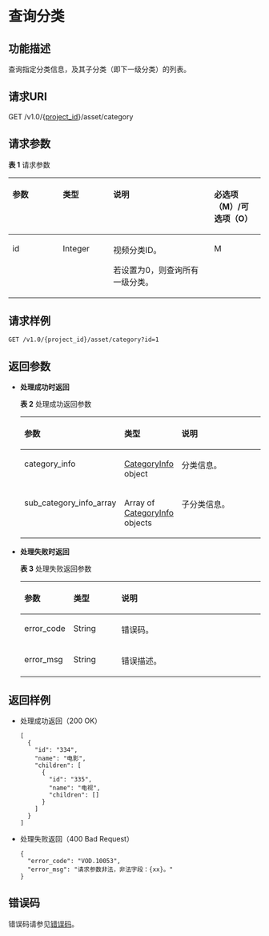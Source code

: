 # 查询分类<a name="vod_04_0031"></a>

## 功能描述<a name="zh-cn_topic_0128109934_zh-cn_topic_0127930933_section114814192538"></a>

查询指定分类信息，及其子分类（即下一级分类）的列表。

## 请求URI<a name="zh-cn_topic_0128109934_zh-cn_topic_0127930933_section5241024145313"></a>

GET /v1.0/\{[project\_id](获取项目ID.md)\}/asset/category

## 请求参数<a name="zh-cn_topic_0128109934_zh-cn_topic_0127930933_section7297229175319"></a>

**表 1**  请求参数

<a name="zh-cn_topic_0128109934_zh-cn_topic_0127930933_table18439181610496"></a>
<table><thead align="left"><tr id="zh-cn_topic_0128109934_zh-cn_topic_0127930933_row5495111611492"><th class="cellrowborder" valign="top" width="20%" id="mcps1.2.5.1.1"><p id="zh-cn_topic_0128109934_zh-cn_topic_0127930933_p6495151619496"><a name="zh-cn_topic_0128109934_zh-cn_topic_0127930933_p6495151619496"></a><a name="zh-cn_topic_0128109934_zh-cn_topic_0127930933_p6495151619496"></a>参数</p>
</th>
<th class="cellrowborder" valign="top" width="20%" id="mcps1.2.5.1.2"><p id="zh-cn_topic_0128109934_zh-cn_topic_0127930933_p8495916194915"><a name="zh-cn_topic_0128109934_zh-cn_topic_0127930933_p8495916194915"></a><a name="zh-cn_topic_0128109934_zh-cn_topic_0127930933_p8495916194915"></a>类型</p>
</th>
<th class="cellrowborder" valign="top" width="40%" id="mcps1.2.5.1.3"><p id="zh-cn_topic_0128109934_zh-cn_topic_0127930933_p1849551604912"><a name="zh-cn_topic_0128109934_zh-cn_topic_0127930933_p1849551604912"></a><a name="zh-cn_topic_0128109934_zh-cn_topic_0127930933_p1849551604912"></a>说明</p>
</th>
<th class="cellrowborder" valign="top" width="20%" id="mcps1.2.5.1.4"><p id="zh-cn_topic_0128109934_zh-cn_topic_0127930933_p1649571613497"><a name="zh-cn_topic_0128109934_zh-cn_topic_0127930933_p1649571613497"></a><a name="zh-cn_topic_0128109934_zh-cn_topic_0127930933_p1649571613497"></a>必选项（M）/可选项（O）</p>
</th>
</tr>
</thead>
<tbody><tr id="zh-cn_topic_0128109934_zh-cn_topic_0127930933_row3495151634915"><td class="cellrowborder" valign="top" width="20%" headers="mcps1.2.5.1.1 "><p id="zh-cn_topic_0128109934_zh-cn_topic_0127930933_p94953169491"><a name="zh-cn_topic_0128109934_zh-cn_topic_0127930933_p94953169491"></a><a name="zh-cn_topic_0128109934_zh-cn_topic_0127930933_p94953169491"></a>id</p>
</td>
<td class="cellrowborder" valign="top" width="20%" headers="mcps1.2.5.1.2 "><p id="zh-cn_topic_0128109934_zh-cn_topic_0127930933_p1249516167492"><a name="zh-cn_topic_0128109934_zh-cn_topic_0127930933_p1249516167492"></a><a name="zh-cn_topic_0128109934_zh-cn_topic_0127930933_p1249516167492"></a>Integer</p>
</td>
<td class="cellrowborder" valign="top" width="40%" headers="mcps1.2.5.1.3 "><p id="zh-cn_topic_0128109934_zh-cn_topic_0127930933_p174951916144919"><a name="zh-cn_topic_0128109934_zh-cn_topic_0127930933_p174951916144919"></a><a name="zh-cn_topic_0128109934_zh-cn_topic_0127930933_p174951916144919"></a>视频分类ID。</p>
<p id="zh-cn_topic_0128109934_zh-cn_topic_0127930933_p154951116154916"><a name="zh-cn_topic_0128109934_zh-cn_topic_0127930933_p154951116154916"></a><a name="zh-cn_topic_0128109934_zh-cn_topic_0127930933_p154951116154916"></a>若设置为0，则查询所有一级分类。</p>
</td>
<td class="cellrowborder" valign="top" width="20%" headers="mcps1.2.5.1.4 "><p id="zh-cn_topic_0128109934_zh-cn_topic_0127930933_p749691684917"><a name="zh-cn_topic_0128109934_zh-cn_topic_0127930933_p749691684917"></a><a name="zh-cn_topic_0128109934_zh-cn_topic_0127930933_p749691684917"></a>M</p>
</td>
</tr>
</tbody>
</table>

## 请求样例<a name="zh-cn_topic_0128109934_zh-cn_topic_0127930933_section1249493515311"></a>

```
GET /v1.0/{project_id}/asset/category?id=1
```

## 返回参数<a name="zh-cn_topic_0128109934_zh-cn_topic_0127930933_section162761640105314"></a>

-   **处理成功时返回**

    **表 2**  处理成功返回参数

    <a name="zh-cn_topic_0128109931_zh-cn_topic_0127930946_table1753205542518"></a>
    <table><thead align="left"><tr id="zh-cn_topic_0128109931_zh-cn_topic_0127930946_row16634195502512"><th class="cellrowborder" valign="top" width="20%" id="mcps1.2.4.1.1"><p id="zh-cn_topic_0128109931_zh-cn_topic_0127930946_p963414551252"><a name="zh-cn_topic_0128109931_zh-cn_topic_0127930946_p963414551252"></a><a name="zh-cn_topic_0128109931_zh-cn_topic_0127930946_p963414551252"></a>参数</p>
    </th>
    <th class="cellrowborder" valign="top" width="20%" id="mcps1.2.4.1.2"><p id="zh-cn_topic_0128109931_zh-cn_topic_0127930946_p4634455102513"><a name="zh-cn_topic_0128109931_zh-cn_topic_0127930946_p4634455102513"></a><a name="zh-cn_topic_0128109931_zh-cn_topic_0127930946_p4634455102513"></a>类型</p>
    </th>
    <th class="cellrowborder" valign="top" width="60%" id="mcps1.2.4.1.3"><p id="zh-cn_topic_0128109931_zh-cn_topic_0127930946_p1563415559252"><a name="zh-cn_topic_0128109931_zh-cn_topic_0127930946_p1563415559252"></a><a name="zh-cn_topic_0128109931_zh-cn_topic_0127930946_p1563415559252"></a>说明</p>
    </th>
    </tr>
    </thead>
    <tbody><tr id="zh-cn_topic_0128109931_zh-cn_topic_0127930946_row10634115519253"><td class="cellrowborder" valign="top" width="20%" headers="mcps1.2.4.1.1 "><p id="zh-cn_topic_0128109931_zh-cn_topic_0127930946_p10634115512517"><a name="zh-cn_topic_0128109931_zh-cn_topic_0127930946_p10634115512517"></a><a name="zh-cn_topic_0128109931_zh-cn_topic_0127930946_p10634115512517"></a>category_info</p>
    </td>
    <td class="cellrowborder" valign="top" width="20%" headers="mcps1.2.4.1.2 "><p id="zh-cn_topic_0128109931_zh-cn_topic_0127930946_p363418553253"><a name="zh-cn_topic_0128109931_zh-cn_topic_0127930946_p363418553253"></a><a name="zh-cn_topic_0128109931_zh-cn_topic_0127930946_p363418553253"></a><a href="创建媒资分类.md#zh-cn_topic_0128109931_zh-cn_topic_0127930946_table2023743132612">CategoryInfo</a> object</p>
    </td>
    <td class="cellrowborder" valign="top" width="60%" headers="mcps1.2.4.1.3 "><p id="zh-cn_topic_0128109931_zh-cn_topic_0127930946_p16634185514252"><a name="zh-cn_topic_0128109931_zh-cn_topic_0127930946_p16634185514252"></a><a name="zh-cn_topic_0128109931_zh-cn_topic_0127930946_p16634185514252"></a>分类信息。</p>
    </td>
    </tr>
    <tr id="row78381642145115"><td class="cellrowborder" valign="top" width="20%" headers="mcps1.2.4.1.1 "><p id="p169815010516"><a name="p169815010516"></a><a name="p169815010516"></a>sub_category_info_array</p>
    </td>
    <td class="cellrowborder" valign="top" width="20%" headers="mcps1.2.4.1.2 "><p id="p2985504512"><a name="p2985504512"></a><a name="p2985504512"></a>Array of <a href="创建媒资分类.md#zh-cn_topic_0128109931_zh-cn_topic_0127930946_table2023743132612">CategoryInfo</a> objects</p>
    </td>
    <td class="cellrowborder" valign="top" width="60%" headers="mcps1.2.4.1.3 "><p id="p14982508515"><a name="p14982508515"></a><a name="p14982508515"></a>子分类信息。</p>
    </td>
    </tr>
    </tbody>
    </table>

-   **处理失败时返回**

    **表 3**  处理失败返回参数

    <a name="table8107146194412"></a>
    <table><thead align="left"><tr id="row16107862441"><th class="cellrowborder" valign="top" width="20%" id="mcps1.2.4.1.1"><p id="p1412466124414"><a name="p1412466124414"></a><a name="p1412466124414"></a>参数</p>
    </th>
    <th class="cellrowborder" valign="top" width="20%" id="mcps1.2.4.1.2"><p id="p121241568444"><a name="p121241568444"></a><a name="p121241568444"></a>类型</p>
    </th>
    <th class="cellrowborder" valign="top" width="60%" id="mcps1.2.4.1.3"><p id="p1312414674420"><a name="p1312414674420"></a><a name="p1312414674420"></a>说明</p>
    </th>
    </tr>
    </thead>
    <tbody><tr id="row13124116124413"><td class="cellrowborder" valign="top" width="20%" headers="mcps1.2.4.1.1 "><p id="p11240634415"><a name="p11240634415"></a><a name="p11240634415"></a>error_code</p>
    </td>
    <td class="cellrowborder" valign="top" width="20%" headers="mcps1.2.4.1.2 "><p id="p414018615446"><a name="p414018615446"></a><a name="p414018615446"></a>String</p>
    </td>
    <td class="cellrowborder" valign="top" width="60%" headers="mcps1.2.4.1.3 "><p id="p161241669445"><a name="p161241669445"></a><a name="p161241669445"></a>错误码。</p>
    </td>
    </tr>
    <tr id="row01401168446"><td class="cellrowborder" valign="top" width="20%" headers="mcps1.2.4.1.1 "><p id="p171409604412"><a name="p171409604412"></a><a name="p171409604412"></a>error_msg</p>
    </td>
    <td class="cellrowborder" valign="top" width="20%" headers="mcps1.2.4.1.2 "><p id="p91404614444"><a name="p91404614444"></a><a name="p91404614444"></a>String</p>
    </td>
    <td class="cellrowborder" valign="top" width="60%" headers="mcps1.2.4.1.3 "><p id="p16140666447"><a name="p16140666447"></a><a name="p16140666447"></a>错误描述。</p>
    </td>
    </tr>
    </tbody>
    </table>


## 返回样例<a name="zh-cn_topic_0128109934_zh-cn_topic_0127930933_section1164111461532"></a>

-   处理成功返回（200 OK）

    ```
    [
      {
        "id": "334",
        "name": "电影",
        "children": [
          {
            "id": "335",
            "name": "电视",
            "children": []
          }
        ]
      }
    ]  
    ```

-   处理失败返回（400 Bad Request）

    ```
    {
      "error_code": "VOD.10053",
      "error_msg": "请求参数非法，非法字段：{xx}。"
    }
    ```


## 错误码<a name="section569214377267"></a>

错误码请参见[错误码](错误码.md)。


